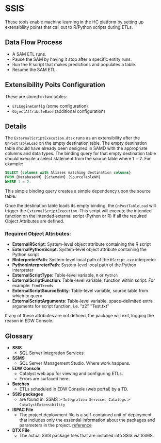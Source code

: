 # SSIS

These tools enable machine learning in the HC platform by setting up extensibility points that call out to R/Python scripts during ETLs.

## Data Flow Process

- A SAM ETL runs.
- Pause the SAM by having it stop after a specific entity runs.
- Run the R script that makes predictions and populates a table.
- Resume the SAM ETL.

## Extensibility Poits Configuration

These are stored in two tables:

- `ETLEngineConfig` (some configuration)
- `ObjectAttributeBase` (additional configuration)

## Details

The `ExternalScriptExecution.dtsx` runs as an extensibility after the `OnPostTableLoad` on the empty destination table. The empty destination table should have already been designed in SAMD with the appropriate columns and data types. The binding query for that empty destination table should execute a select statement from the source table where 1 = 2. For example:

```sql
SELECT {columns with Aliases matching destination columns}
FROM {DatabaseNM}.{SchemaNM}.{SourceTableNM}
WHERE 1 = 2.
```

This simple binding query creates a simple dependency upon the source table.

Once the destination table loads its empty binding, the `OnPostTableLoad` will trigger the `ExternalScriptExecution`. This script will execute the intended function on the intended external script (Python or R) if all the required Object Attributes are defined.

### Required Object Attributes:

- **ExternalRScript**: System-level object attribute containing the R script
- **ExternalPythonScript**: System-level object attribute containing the Python script
- **RInterpreterPath**: System-level local path of the `RScript.exe` interpreter
- **PythonInterpreterPath**: System-level local path of the Python interpreter
- **ExternalScriptType**: Table-level variable, `R` or `Python`
- **ExternalScriptFunction**: Table-level variable, function within script. For example: `FindTrends`
- **ExternalScriptSourceEntity**: Table-level variable, source table from which to query
- **ExternalScriptArguments**: Table-level variable, space-delimited extra arguments for script function, i.e. "z2" "Test.txt"

If any of these attributes are not defined, the package will exit, logging the reason in EDW Console.

## Glossary

- **SSIS**
    + SQL Server Integration Services.
- **SSMS**
    + SQL Server Management Studio. Where work happens.
- **EDW Console**
    + Catalyst web app for viewing and configuring ETLs.
    + Errors are surfaced here.
- **Batches**
    + ETLs scheduled in EDW Console (web portal) by a TD.
- **SSIS packages**
    + are found in: SSMS > `Integration Services Catalogs` > `CatalystExtensibility`
- **ISPAC File**
    + The project deployment file is a self-contained unit of deployment that includes only the essential information about the packages and parameters in the project. [reference](https://docs.microsoft.com/en-us/sql/integration-services/packages/deploy-integration-services-ssis-projects-and-packages)
- **DTX File**
    + The actual SSIS package files that are installed into SSIS via SSMS.